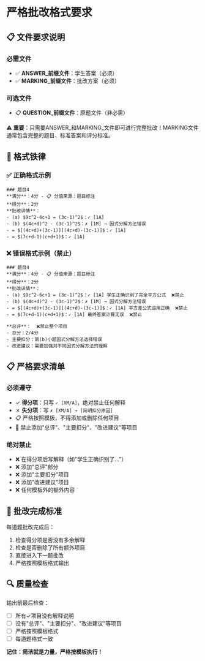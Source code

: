 # 严格批改格式要求

## 📋 文件要求说明

### 必需文件
- ✅ **ANSWER_前缀文件**：学生答案（必须）
- ✅ **MARKING_前缀文件**：批改方案（必须）

### 可选文件
- 📋 **QUESTION_前缀文件**：原题文件（非必需）

⚠️ **重要**：只需要ANSWER_和MARKING_文件即可进行完整批改！MARKING文件通常包含完整的题目、标准答案和评分标准。

## 🚨 格式铁律

### ✅ 正确格式示例
```
### 题目4
**满分**：4分 - 📋 分值来源：题目标注
**得分**：2分
**批改详情**：
- (a) $9c^2-6c+1 = (3c-1)^2$：✓ [1A]
- (b) $(4c+d)^2 - (3c-1)^2$：✗ [1M] → 因式分解方法错误
- = $[(4c+d)+(3c-1)][(4c+d)-(3c-1)]$：✓ [1A]
- = $(7c+d-1)(c+d+1)$：✓ [1A]
```

### ❌ 错误格式示例（禁止）
```
### 题目4
**满分**：4分 - 📋 分值来源：题目标注
**得分**：2分
**批改详情**：
- (a) $9c^2-6c+1 = (3c-1)^2$：✓ [1A] 学生正确识别了完全平方公式  ❌禁止
- (b) $(4c+d)^2 - (3c-1)^2$：✗ [1M] → 因式分解方法错误
- = $[(4c+d)+(3c-1)][(4c+d)-(3c-1)]$：✓ [1A] 平方差公式运用正确  ❌禁止
- = $(7c+d-1)(c+d+1)$：✓ [1A] 最终答案计算无误  ❌禁止

**总评**：  ❌禁止整个项目
- 总分：2/4分
- 主要扣分：第(b)小题因式分解方法选择错误
- 改进建议：需要加强对不同因式分解方法的理解
```

## 📋 严格要求清单

### 必须遵守
- ✓ **得分项**：只写 `✓ [XM/A]`，绝对禁止任何解释
- ✗ **失分项**：写 `✗ [XM/A] → [简明扣分原因]`
- 📋 严格按照模板，不得添加或删除任何项目
- 🚫 禁止添加"总评"、"主要扣分"、"改进建议"等项目

### 绝对禁止
- ❌ 在得分项后写解释（如"学生正确识别了..."）
- ❌ 添加"总评"部分
- ❌ 添加"主要扣分"项目
- ❌ 添加"改进建议"项目
- ❌ 任何模板外的额外内容

## 🎯 批改完成标准

每道题批改完成后：
1. 检查得分项是否没有多余解释
2. 检查是否删除了所有额外项目
3. 直接进入下一题批改
4. 严格按照模板格式输出

## 🔍 质量检查

输出前最后检查：
- [ ] 所有✓项目没有解释说明
- [ ] 没有"总评"、"主要扣分"、"改进建议"等项目
- [ ] 严格按照模板格式
- [ ] 每道题格式一致

**记住：简洁就是力量，严格按模板执行！** 